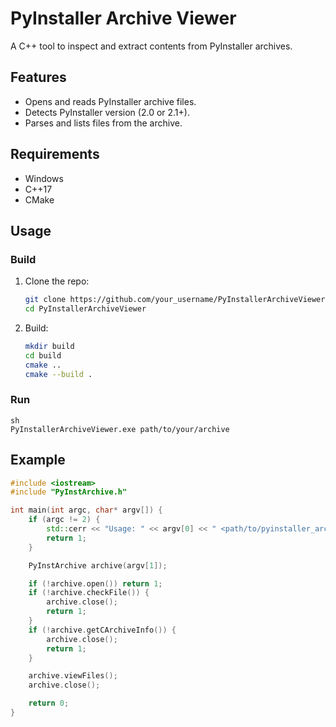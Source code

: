 # PyInstaller Archive Viewer

A C++ tool to inspect and extract contents from PyInstaller archives.

## Features
- Opens and reads PyInstaller archive files.
- Detects PyInstaller version (2.0 or 2.1+).
- Parses and lists files from the archive.

## Requirements
- Windows
- C++17
- CMake

## Usage

### Build
1. Clone the repo:
    ```sh
    git clone https://github.com/your_username/PyInstallerArchiveViewer.git
    cd PyInstallerArchiveViewer
    ```
2. Build:
    ```sh
    mkdir build
    cd build
    cmake ..
    cmake --build .
    ```

### Run
    sh
    PyInstallerArchiveViewer.exe path/to/your/archive
    

## Example

```cpp
#include <iostream>
#include "PyInstArchive.h"

int main(int argc, char* argv[]) {
    if (argc != 2) {
        std::cerr << "Usage: " << argv[0] << " <path/to/pyinstaller_archive>" << std::endl;
        return 1;
    }

    PyInstArchive archive(argv[1]);

    if (!archive.open()) return 1;
    if (!archive.checkFile()) {
        archive.close();
        return 1;
    }
    if (!archive.getCArchiveInfo()) {
        archive.close();
        return 1;
    }

    archive.viewFiles();
    archive.close();

    return 0;
}

